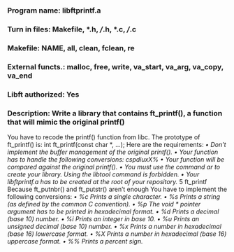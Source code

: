 ### Program name: libftprintf.a
### Turn in files: Makefile, *.h, */*.h, *.c, */*.c
### Makefile: NAME, all, clean, fclean, re
### External functs.: malloc, free, write, va_start, va_arg, va_copy, va_end
### Libft authorized: Yes
### Description: Write a library that contains ft_printf(), a function that will mimic the original printf()

You have to recode the printf() function from libc.
The prototype of ft_printf() is:
int ft_printf(const char *, ...);
Here are the requirements:
_• Don’t implement the buffer management of the original printf().
• Your function has to handle the following conversions: cspdiuxX%
• Your function will be compared against the original printf().
• You must use the command ar to create your library.
Using the libtool command is forbidden.
• Your libftprintf.a has to be created at the root of your repository._
5
ft_printf Because ft_putnbr() and ft_putstr() aren’t enough
You have to implement the following conversions:
_• %c Prints a single character.
• %s Prints a string (as defined by the common C convention).
• %p The void * pointer argument has to be printed in hexadecimal format.
• %d Prints a decimal (base 10) number.
• %i Prints an integer in base 10.
• %u Prints an unsigned decimal (base 10) number.
• %x Prints a number in hexadecimal (base 16) lowercase format.
• %X Prints a number in hexadecimal (base 16) uppercase format.
• %% Prints a percent sign._
